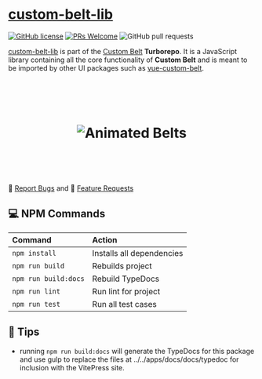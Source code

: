 # [custom-belt-lib](https://github.com/jeffholst/custom-belt/tree/main/packages/custom-belt-lib)

[![GitHub license](https://img.shields.io/badge/license-MIT-blue.svg)](https://github.com/jeffholst/custom-belt/blob/main/LICENSE.md) [![PRs Welcome](https://img.shields.io/badge/PRs-welcome-brightgreen.svg)](https://github.com/jeffholst/custom-belt/pulls) ![GitHub pull requests](https://img.shields.io/github/issues-pr/jeffholst/custom-belt)

[custom-belt-lib](https://github.com/jeffholst/custom-belt/tree/main/packages/custom-belt-lib) is part of the [Custom Belt](https://github.com/jeffholst/custom-belt) **Turborepo**. It is a JavaScript library containing all the core functionality of **Custom Belt** and is meant to be imported by other UI packages such as [vue-custom-belt](https://github.com/jeffholst/custom-belt/tree/main/packages/vue-custom-belt).

<h1 align="center">
 <br>
 <br>
  <img src="https://jeffholst.github.io/custom-belt/belts-animated.gif" alt="Animated Belts">
 <br>
 <br>
 <br>
</h1>

🐞 [Report Bugs](https://github.com/jeffholst/custom-belt/issues/new?assignees=&labels=bug%3A+pending+triage&projects=&template=bug_report.yml) and 🚀 [Feature Requests](https://github.com/jeffholst/custom-belt/issues/new?assignees=&labels=&projects=&template=feature_request.yml)

## 💻 NPM Commands

| Command              | Action                    |
| :------------------- | :------------------------ |
| `npm install`        | Installs all dependencies |
| `npm run build`      | Rebuilds project          |
| `npm run build:docs` | Rebuild TypeDocs          |
| `npm run lint`       | Run lint for project      |
| `npm run test`       | Run all test cases        |

## 💬 Tips

- running ```npm run build:docs``` will generate the TypeDocs for this package and use
gulp to replace the files at ../../apps/docs/docs/typedoc for inclusion with the
VitePress site.
